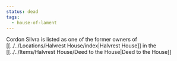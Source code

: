 ```yaml
---
status: dead
tags:
  - house-of-lament
---
```


Cordon Silvra is listed as one of the former owners of [[../../Locations/Halvrest House/index|Halvrest House]] in the [[../../Items/Halvrest House/Deed to the House|Deed to the House]]
